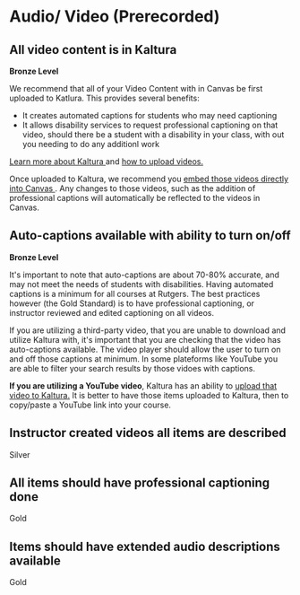 # Audio/ Video (Prerecorded)

## All video content is in Kaltura 	
**Bronze Level**

We recommend that all of your Video Content with in Canvas be first uploaded to Katlura. This provides several benefits:
<ul>
  <li> It creates automated captions for students who may need captioning </li>
  <li> It allows disability services to request professional captioning on that video, should there be a student with a disability in your class, with out you needing to do any additionl work</li>
</ul>

<a href="https://canvas.rutgers.edu/external-apps/kaltura/">Learn more about Kaltura </a> and <a href="https://ithelp.rutgers.edu/sp?id=kb_article_view&sysparm_article=KB0016336&sys_kb_id=503c4c631b809a50723a99b51a4bcb09&spa=1#mcetoc_1h8felk6vq"> how to upload videos. </a> 

Once uploaded to Kaltura, we recommend you <a href="https://radr.rutgers.edu/resource/sharing-your-content-kaltura"> embed those videos directly into Canvas </a>. Any changes to those videos, such as the addition of professional captions will automatically be reflected to the videos in Canvas. 

## Auto-captions available with ability to turn on/off 	
**Bronze Level**

It's important to note that auto-captions are about 70-80% accurate, and may not meet the needs of students with disabilities. Having automated captions is a minimum for all courses at Rutgers. The best practices however (the Gold Standard) is to have professional captioning, or instructor reviewed and edited captioning on all videos. 

If you are utilizing a third-party video, that you are unable to download and utilize Kaltura with, it's important that you are checking that the video has auto-captions available. The video player should allow the user to turn on and off those captions at minimum. In some plateforms like YouTube you are able to filter your search results by those vidoes with captions.

**If you are utilizing a YouTube video**, Kaltura has an ability to <a href="https://knowledge.kaltura.com/help/youtube-entries"> upload that video to Kaltura.</a> It is better to have those items uploaded to Kaltura, then to copy/paste a YouTube link into your course.



## Instructor created videos all items are described 	
Silver

## All items should have professional captioning done 	
Gold

## Items should have extended audio descriptions available 	
Gold

